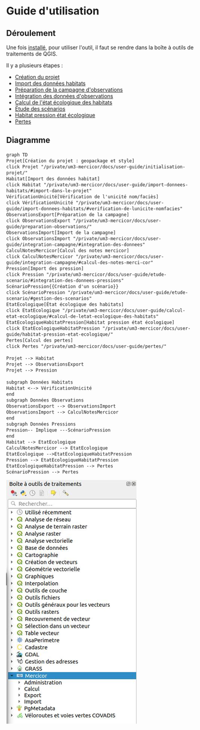 # Guide d'utilisation

## Déroulement

Une fois [installé](./installation.md), pour utiliser l'outil, il faut se rendre dans la boîte à outils de traitements de QGIS.

Il y a plusieurs étapes : 

* [Création du projet](./initialisation-projet.md)
* [Import des données habitats](./import-donnees-habitats.md)
* [Préparation de la campagne d'observations](./preparation-observations.md)
* [Intégration des données d'observations](./integration-campagne.md)
* [Calcul de l'état écologique des habitats](./calcul-etat-ecologique.md)
* [Étude des scénarios](./etude-scenario.md)
* [Habitat pression état écologique](./habitat-pression-etat-ecologique.md)
* [Pertes](./pertes.md)

## Diagramme

```mermaid
graph TD
Projet[Création du projet : geopackage et style]
click Projet "/private/um3-mercicor/docs/user-guide/initialisation-projet/"
Habitat[Import des données habitat]
click Habitat "/private/um3-mercicor/docs/user-guide/import-donnees-habitats/#import-dans-le-projet"
VérificationUnicité[Vérification de l'unicité nom/faciès]
click VérificationUnicité "/private/um3-mercicor/docs/user-guide/import-donnees-habitats/#verification-de-lunicite-nomfacies"
ObservationsExport[Préparation de la campagne]
click ObservationsExport "/private/um3-mercicor/docs/user-guide/preparation-observations/"
ObservationsImport[Import de la campagne]
click ObservationsImport "/private/um3-mercicor/docs/user-guide/integration-campagne/#integration-des-donnees"
CalculNotesMercicor[Calcul des notes mercicor]
click CalculNotesMercicor "/private/um3-mercicor/docs/user-guide/integration-campagne/#calcul-des-notes-merci-cor"
Pression[Import des pression]
click Pression "/private/um3-mercicor/docs/user-guide/etude-scenario/#integration-des-donnees-pressions"
ScénarioPression{{Création d'un scénario}}
click ScénarioPression "/private/um3-mercicor/docs/user-guide/etude-scenario/#gestion-des-scenarios"
EtatEcologique[État écologique des habitats]
click EtatEcologique "/private/um3-mercicor/docs/user-guide/calcul-etat-ecologique/#calcul-de-letat-ecologique-des-habitats"
EtatEcologiqueHabitatPression[Habitat pression état écologique]
click EtatEcologiqueHabitatPression "/private/um3-mercicor/docs/user-guide/habitat-pression-etat-ecologique/"
Pertes[Calcul des pertes]
click Pertes "/private/um3-mercicor/docs/user-guide/pertes/"

Projet --> Habitat
Projet --> ObservationsExport
Projet --> Pression

subgraph Données Habitats
Habitat <--> VérificationUnicité
end
subgraph Données Observations
ObservationsExport --> ObservationsImport
ObservationsImport --> CalculNotesMercicor
end
subgraph Données Pressions
Pression-- Implique ---ScénarioPression
end
Habitat --> EtatEcologique
CalculNotesMercicor --> EtatEcologique
EtatEcologique -->EtatEcologiqueHabitatPression
Pression --> EtatEcologiqueHabitatPression
EtatEcologiqueHabitatPression --> Pertes
ScénarioPression --> Pertes
```

![create_gpkg](media/mercicor-barre_outils.jpg)
